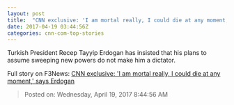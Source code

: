 ```yaml
---
layout: post
title:  "CNN exclusive: 'I am mortal really, I could die at any moment,' says Erdogan"
date: 2017-04-19 03:44:56Z
categories: cnn-com-top-stories
---
```


Turkish President Recep Tayyip Erdogan has insisted that his plans to assume sweeping new powers do not make him a dictator.


Full story on F3News: [CNN exclusive: 'I am mortal really, I could die at any moment,' says Erdogan](http://www.f3nws.com/n/DMXqHC)

> Posted on: Wednesday, April 19, 2017 8:44:56 AM
